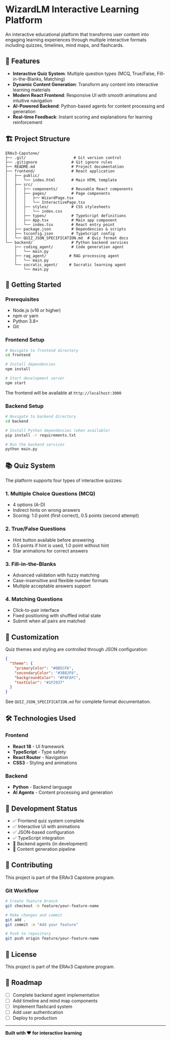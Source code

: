 # WizardLM Interactive Learning Platform

An interactive educational platform that transforms user content into engaging learning experiences through multiple interactive formats including quizzes, timelines, mind maps, and flashcards.

## 🌟 Features

- **Interactive Quiz System**: Multiple question types (MCQ, True/False, Fill-in-the-Blanks, Matching)
- **Dynamic Content Generation**: Transform any content into interactive learning materials
- **Modern React Frontend**: Responsive UI with smooth animations and intuitive navigation
- **AI-Powered Backend**: Python-based agents for content processing and generation
- **Real-time Feedback**: Instant scoring and explanations for learning reinforcement

## 🏗️ Project Structure

```
ERAv3-Capstone/
├── .git/                     # Git version control
├── .gitignore               # Git ignore rules
├── README.md                # Project documentation
├── frontend/                # React application
│   ├── public/
│   │   └── index.html       # Main HTML template
│   ├── src/
│   │   ├── components/      # Reusable React components
│   │   ├── pages/           # Page components
│   │   │   ├── WizardPage.tsx
│   │   │   └── InteractivePage.tsx
│   │   ├── styles/          # CSS stylesheets
│   │   │   └── index.css
│   │   ├── types/           # TypeScript definitions
│   │   ├── App.tsx          # Main app component
│   │   └── index.tsx        # React entry point
│   ├── package.json         # Dependencies & scripts
│   ├── tsconfig.json        # TypeScript config
│   └── QUIZ_JSON_SPECIFICATION.md  # Quiz format docs
└── backend/                 # Python backend services
    ├── coding_agent/        # Code generation agent
    │   └── main.py
    ├── rag_agent/          # RAG processing agent
    │   └── main.py
    └── socratic_agent/     # Socratic learning agent
        └── main.py
```

## 🚀 Getting Started

### Prerequisites

- Node.js (v16 or higher)
- npm or yarn
- Python 3.8+
- Git

### Frontend Setup

```bash
# Navigate to frontend directory
cd frontend

# Install dependencies
npm install

# Start development server
npm start
```

The frontend will be available at `http://localhost:3000`

### Backend Setup

```bash
# Navigate to backend directory
cd backend

# Install Python dependencies (when available)
pip install -r requirements.txt

# Run the backend services
python main.py
```

## 📚 Quiz System

The platform supports four types of interactive quizzes:

### 1. Multiple Choice Questions (MCQ)
- 4 options (A-D)
- Indirect hints on wrong answers
- Scoring: 1.0 point (first correct), 0.5 points (second attempt)

### 2. True/False Questions
- Hint button available before answering
- 0.5 points if hint is used, 1.0 point without hint
- Star animations for correct answers

### 3. Fill-in-the-Blanks
- Advanced validation with fuzzy matching
- Case-insensitive and flexible number formats
- Multiple acceptable answers support

### 4. Matching Questions
- Click-to-pair interface
- Fixed positioning with shuffled initial state
- Submit when all pairs are matched

## 🎨 Customization

Quiz themes and styling are controlled through JSON configuration:

```json
{
  "theme": {
    "primaryColor": "#8B5CF6",
    "secondaryColor": "#3B82F6",
    "backgroundColor": "#F8FAFC",
    "textColor": "#1F2937"
  }
}
```

See `QUIZ_JSON_SPECIFICATION.md` for complete format documentation.

## 🛠️ Technologies Used

### Frontend
- **React 18** - UI framework
- **TypeScript** - Type safety
- **React Router** - Navigation
- **CSS3** - Styling and animations

### Backend
- **Python** - Backend language
- **AI Agents** - Content processing and generation

## 📝 Development Status

- ✅ Frontend quiz system complete
- ✅ Interactive UI with animations
- ✅ JSON-based configuration
- ✅ TypeScript integration
- 🔄 Backend agents (in development)
- 🔄 Content generation pipeline

## 🤝 Contributing

This project is part of the ERAv3 Capstone program. 

### Git Workflow

```bash
# Create feature branch
git checkout -b feature/your-feature-name

# Make changes and commit
git add .
git commit -m "Add your feature"

# Push to repository
git push origin feature/your-feature-name
```

## 📄 License

This project is part of the ERAv3 Capstone program.

## 🎯 Roadmap

- [ ] Complete backend agent implementation
- [ ] Add timeline and mind map components
- [ ] Implement flashcard system
- [ ] Add user authentication
- [ ] Deploy to production

---

**Built with ❤️ for interactive learning**
